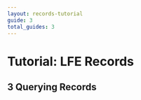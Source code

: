 ```yaml
---
layout: records-tutorial
guide: 3
total_guides: 3
---
```

# Tutorial: LFE Records

## 3 Querying Records
